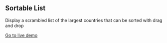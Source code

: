## Sortable List

Display a scrambled list of the largest countries that can be sorted with drag and drop

[Go to live demo](https://sortable-list-eta.vercel.app/)
